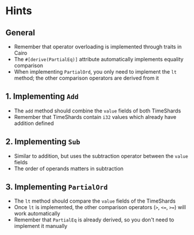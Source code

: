 # Hints

## General

- Remember that operator overloading is implemented through traits in Cairo
- The `#[derive(PartialEq)]` attribute automatically implements equality comparison
- When implementing `PartialOrd`, you only need to implement the `lt` method; the other comparison operators are derived from it

## 1. Implementing `Add`

- The `add` method should combine the `value` fields of both TimeShards
- Remember that TimeShards contain `i32` values which already have addition defined

## 2. Implementing `Sub`

- Similar to addition, but uses the subtraction operator between the `value` fields
- The order of operands matters in subtraction

## 3. Implementing `PartialOrd`

- The `lt` method should compare the `value` fields of the TimeShards
- Once `lt` is implemented, the other comparison operators (`>`, `<=`, `>=`) will work automatically
- Remember that `PartialEq` is already derived, so you don't need to implement it manually
